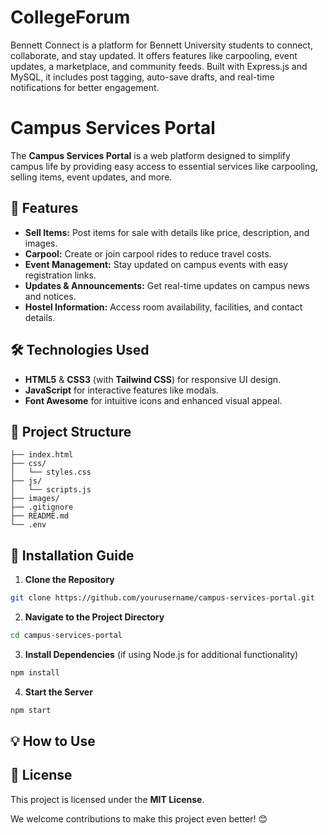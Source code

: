 # CollegeForum
Bennett Connect is a platform for Bennett University students to connect, collaborate, and stay updated. It offers features like carpooling, event updates, a marketplace, and community feeds. Built with Express.js and MySQL, it includes post tagging, auto-save drafts, and real-time notifications for better engagement.


# Campus Services Portal

The **Campus Services Portal** is a web platform designed to simplify campus life by providing easy access to essential services like carpooling, selling items, event updates, and more.

## 🚀 Features
- **Sell Items:** Post items for sale with details like price, description, and images.
- **Carpool:** Create or join carpool rides to reduce travel costs.
- **Event Management:** Stay updated on campus events with easy registration links.
- **Updates & Announcements:** Get real-time updates on campus news and notices.
- **Hostel Information:** Access room availability, facilities, and contact details.

## 🛠️ Technologies Used
- **HTML5** & **CSS3** (with **Tailwind CSS**) for responsive UI design.
- **JavaScript** for interactive features like modals.
- **Font Awesome** for intuitive icons and enhanced visual appeal.

## 📂 Project Structure
```
├── index.html
├── css/
│   └── styles.css
├── js/
│   └── scripts.js
├── images/
├── .gitignore
├── README.md
└── .env
```

## 🚨 Installation Guide
1. **Clone the Repository**  
```bash
git clone https://github.com/yourusername/campus-services-portal.git
```
2. **Navigate to the Project Directory**  
```bash
cd campus-services-portal
```
3. **Install Dependencies** (if using Node.js for additional functionality)  
```bash
npm install
```
4. **Start the Server**  
```bash
npm start
```

## 💡 How to Use

## 📜 License
This project is licensed under the **MIT License**.


We welcome contributions to make this project even better! 😊

